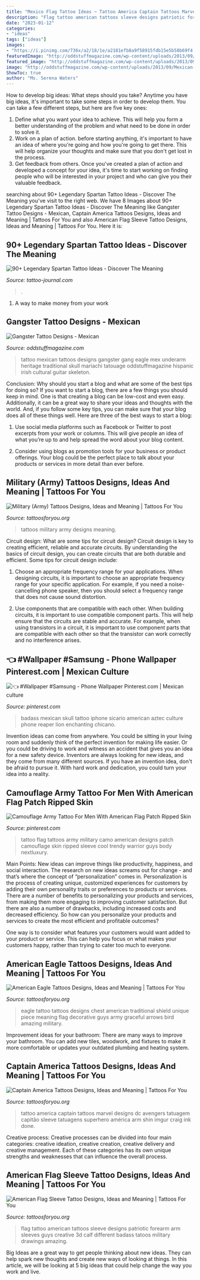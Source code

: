 ```yaml
---
title: "Mexico Flag Tattoo Ideas ~ Tattoo America Captain Tattoos Marvel Designs Dc Avengers Tatuagem Capitão Sleeve Tatuagens Superhero América Arm Shin Imgur Craig Ink Done"
description: "Flag tattoo american tattoos sleeve designs patriotic forearm arm sleeves guys creative 3d calf different badass tatoos military drawings amazing"
date: "2023-01-12"
categories:
- "ideas"
tags: ["ideas"]
images:
- "https://i.pinimg.com/736x/a2/18/1e/a2181efb8a9f58915fdb15e5b58b69f4.jpg"
featuredImage: "http://oddstuffmagazine.com/wp-content/uploads/2013/09/Mexican-tattoo-designs-11-531x800.jpg"
featured_image: "http://oddstuffmagazine.com/wp-content/uploads/2013/09/Mexican-tattoo-designs-11-531x800.jpg"
image: "http://oddstuffmagazine.com/wp-content/uploads/2013/09/Mexican-tattoo-designs-11-531x800.jpg"
ShowToc: true
author: "Ms. Serena Waters"
---
```



How to develop big ideas: What steps should you take?
Anytime you have big ideas, it's important to take some steps in order to develop them. You can take a few different steps, but here are five key ones: 
1. Define what you want your idea to achieve. This will help you form a better understanding of the problem and what need to be done in order to solve it. 
2. Work on a plan of action. before starting anything, it's important to have an idea of where you're going and how you're going to get there. This will help organize your thoughts and make sure that you don't get lost in the process. 
3. Get feedback from others. Once you've created a plan of action and developed a concept for your idea, it's time to start working on finding people who will be interested in your project and who can give you their valuable feedback.

	

		
searching about 90+ Legendary Spartan Tattoo Ideas - Discover The Meaning you've visit to the right web. We have 8 Images about 90+ Legendary Spartan Tattoo Ideas - Discover The Meaning like Gangster Tattoo Designs - Mexican, Captain America Tattoos Designs, Ideas and Meaning | Tattoos For You and also American Flag Sleeve Tattoo Designs, Ideas and Meaning | Tattoos For You. Here it is:
		
    
## 90+ Legendary Spartan Tattoo Ideas - Discover The Meaning

<img loading=lazy src="https://tattoo-journal.com/wp-content/uploads/2017/01/Spartan-Tattoo-74-1-650x650.jpg" onerror="this.onerror=null;this.src='https://tse1.mm.bing.net/th?id=OIP.yuE1M_xEYDZJekYML59pZQHaHa&amp;pid=15.1';" alt="90+ Legendary Spartan Tattoo Ideas - Discover The Meaning">

_Source: tattoo-journal.com_

>. 

	

1. A way to make money from your work

    
## Gangster Tattoo Designs - Mexican

<img loading=lazy src="http://oddstuffmagazine.com/wp-content/uploads/2013/09/Mexican-tattoo-designs-11-531x800.jpg" onerror="this.onerror=null;this.src='https://tse2.mm.bing.net/th?id=OIP.GOUm2sh-VNTG6dTNEuiRWQHaLK&amp;pid=15.1';" alt="Gangster Tattoo Designs - Mexican">

_Source: oddstuffmagazine.com_

>tattoo mexican tattoos designs gangster gang eagle mex underarm heritage traditional skull mariachi tatouage oddstuffmagazine hispanic irish cultural guitar skeleton. 

	

Conclusion: Why should you start a blog and what are some of the best tips for doing so?
If you want to start a blog, there are a few things you should keep in mind. One is that creating a blog can be low-cost and even easy. Additionally, it can be a great way to share your ideas and thoughts with the world. And, if you follow some key tips, you can make sure that your blog does all of these things well. Here are three of the best ways to start a blog:
1. Use social media platforms such as Facebook or Twitter to post excerpts from your work or columns. This will give people an idea of what you’re up to and help spread the word about your blog content.

2. Consider using blogs as promotion tools for your business or product offerings. Your blog could be the perfect place to talk about your products or services in more detail than ever before.

    
## Military (Army) Tattoos Designs, Ideas And Meaning | Tattoos For You

<img loading=lazy src="http://www.tattoosforyou.org/wp-content/uploads/2013/10/Military-Tattoos.jpg" onerror="this.onerror=null;this.src='https://tse4.mm.bing.net/th?id=OIP.h3YuzoXNEkJ0ySn1rJpupwHaMc&amp;pid=15.1';" alt="Military (Army) Tattoos Designs, Ideas and Meaning | Tattoos For You">

_Source: tattoosforyou.org_

>tattoos military army designs meaning. 

	

Circuit design: What are some tips for circuit design?
Circuit design is key to creating efficient, reliable and accurate circuits. By understanding the basics of circuit design, you can create circuits that are both durable and efficient. Some tips for circuit design include:
1. Choose an appropriate frequency range for your applications. When designing circuits, it is important to choose an appropriate frequency range for your specific application. For example, if you need a noise-cancelling phone speaker, then you should select a frequency range that does not cause sound distortion.

2. Use components that are compatible with each other. When building circuits, it is important to use compatible component parts. This will help ensure that the circuits are stable and accurate. For example, when using transistors in a circuit, it is important to use component parts that are compatible with each other so that the transistor can work correctly and no interference arises.


    
## 👈 #Wallpaper #Samsung - Phone Wallpaper Pinterest.com | Mexican Culture

<img loading=lazy src="https://i.pinimg.com/736x/a2/18/1e/a2181efb8a9f58915fdb15e5b58b69f4.jpg" onerror="this.onerror=null;this.src='https://tse1.mm.bing.net/th?id=OIP.JLx0LWM0euv-CpGrXKKfmQHaNO&amp;pid=15.1';" alt="👈 #Wallpaper #Samsung - Phone Wallpaper Pinterest.com | Mexican culture">

_Source: pinterest.com_

>badass mexican skull tattoo iphone sicario american aztec culture phone reaper lion enchanting chicano. 

	

Invention ideas can come from anywhere. You could be sitting in your living room and suddenly think of the perfect invention for making life easier. Or you could be driving to work and witness an accident that gives you an idea for a new safety device. Inventors are always looking for new ideas, and they come from many different sources. If you have an invention idea, don't be afraid to pursue it. With hard work and dedication, you could turn your idea into a reality.

    
## Camouflage Army Tattoo For Men With American Flag Patch Ripped Skin

<img loading=lazy src="https://i.pinimg.com/736x/c5/f3/96/c5f396c242f07d7f10438c24d57643e1.jpg" onerror="this.onerror=null;this.src='https://tse4.mm.bing.net/th?id=OIP.9M7QgTUqlBEQCXrcS3hR_wHaHa&amp;pid=15.1';" alt="Camouflage Army Tattoo For Men With American Flag Patch Ripped Skin">

_Source: pinterest.com_

>tattoo flag tattoos army military camo american designs patch camouflage skin ripped sleeve cool trendy warrior guys body nextluxury. 

	

Main Points: New ideas can improve things like productivity, happiness, and social interaction.
The research on new ideas screams out for change - and that’s where the concept of “personalization” comes in. Personalization is the process of creating unique, customized experiences for customers by adding their own personality traits or preferences to products or services.
There are a number of benefits to personalizing your products and services, from making them more engaging to improving customer satisfaction. But there are also a number of drawbacks, including increased costs and decreased efficiency. So how can you personalize your products and services to create the most efficient and profitable outcomes?

One way is to consider what features your customers would want added to your product or service. This can help you focus on what makes your customers happy, rather than trying to cater too much to everyone.

    
## American Eagle Tattoos Designs, Ideas And Meaning | Tattoos For You

<img loading=lazy src="https://www.tattoosforyou.org/wp-content/uploads/2016/03/American-Eagle-Tattoo.jpg" onerror="this.onerror=null;this.src='https://tse2.mm.bing.net/th?id=OIP.h8MxTaPYOZEVm17lGI48cgHaHa&amp;pid=15.1';" alt="American Eagle Tattoos Designs, Ideas and Meaning | Tattoos For You">

_Source: tattoosforyou.org_

>eagle tattoo tattoos designs chest american traditional shield unique piece meaning flag decorative guys army graceful arrows bird amazing military. 

	

Improvement ideas for your bathroom:
There are many ways to improve your bathroom. You can add new tiles, woodwork, and fixtures to make it more comfortable or updates your outdated plumbing and heating system.

    
## Captain America Tattoos Designs, Ideas And Meaning | Tattoos For You

<img loading=lazy src="https://www.tattoosforyou.org/wp-content/uploads/2016/03/Captain-America-Tattoo-Images.jpg" onerror="this.onerror=null;this.src='https://tse2.mm.bing.net/th?id=OIP.CZcxfusmBM1KsBTju1xzBQHaJ5&amp;pid=15.1';" alt="Captain America Tattoos Designs, Ideas and Meaning | Tattoos For You">

_Source: tattoosforyou.org_

>tattoo america captain tattoos marvel designs dc avengers tatuagem capitão sleeve tatuagens superhero américa arm shin imgur craig ink done. 

	

Creative process:
Creative processes can be divided into four main categories: creative ideation, creative creation, creative delivery and creative management. Each of these categories has its own unique strengths and weaknesses that can influence the overall process.

    
## American Flag Sleeve Tattoo Designs, Ideas And Meaning | Tattoos For You

<img loading=lazy src="https://www.tattoosforyou.org/wp-content/uploads/2017/05/American-Flag-Tattoos-Sleeves.jpg" onerror="this.onerror=null;this.src='https://tse2.mm.bing.net/th?id=OIP.tfzstbOKDOsnY7fCCleUzAHaK5&amp;pid=15.1';" alt="American Flag Sleeve Tattoo Designs, Ideas and Meaning | Tattoos For You">

_Source: tattoosforyou.org_

>flag tattoo american tattoos sleeve designs patriotic forearm arm sleeves guys creative 3d calf different badass tatoos military drawings amazing. 

	

Big Ideas are a great way to get people thinking about new ideas. They can help spark new thoughts and create new ways of looking at things. In this article, we will be looking at 5 big ideas that could help change the way you work and live.

